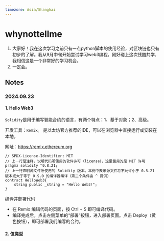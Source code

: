 ```yaml
---
timezone: Asia/Shanghai
---
```

# whynottellme
1. 大家好！我在这次学习之前只有一点python脚本的使用经验，对区块链也只有初步的了解。我从9月中旬开始尝试学习web3编程，刚好碰上这次残酷共学，我相信这是一个非常好的学习机会。
2. 一定会。
   
## Notes

<!-- Content_START -->

### 2024.09.23
####  1. Hello Web3
`Solidity`是用于编写智能合约的语言，有两个特点：1、基于对象；2、高级。

开发工具：`Remix`。 是以太坊官方推荐的IDE，可以在浏览器中直接运行或安装在本地。

网址：https://remix.ethereum.org

```
// SPDX-License-Identifier: MIT
// 上一行是注释，说明代码所使用的软件许可（license），这里使用的是 MIT 许可
pragma solidity ^0.8.21;
// 上一行声明源文件所使用的 Solidity 版本。本例中表示源文件将不允许小于 0.8.21 版本或大于等于 0.9.0 的编译器编译（第二个条件由 ^ 提供）
contract HelloWeb3{
    string public _string = "Hello Web3!";
}
```

编译并部署代码
 - 在 Remix 编辑代码的页面，按 Ctrl + S 即可编译代码。
 - 编译完成后，点击左侧菜单的“部署”按钮，进入部署页面。点击 Deploy（黄色按钮），即可部署我们编写的合约。


####  2. 值类型



<!-- Content_END -->
